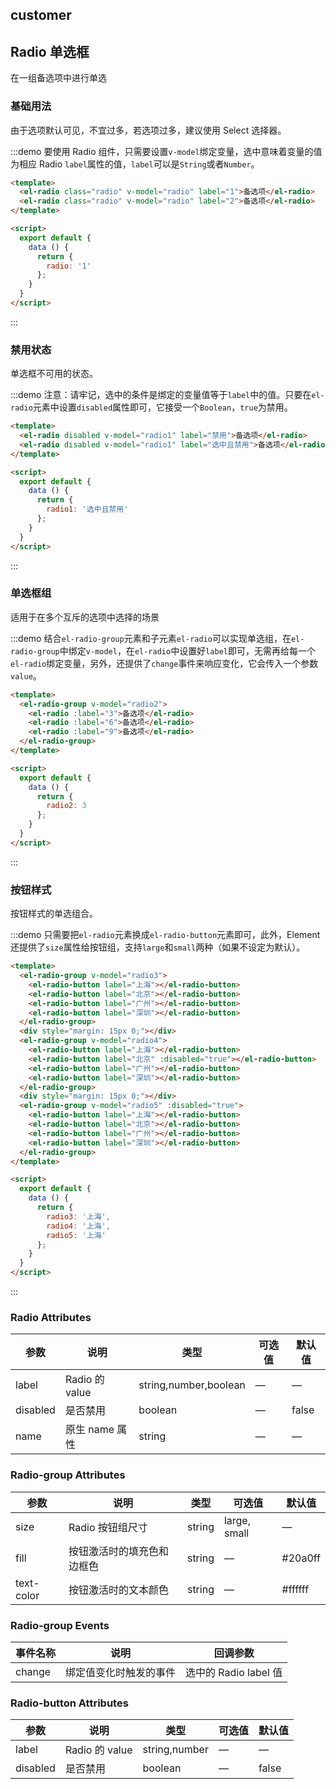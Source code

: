 <script>
  module.exports = {
    data() {
      return {
        radio: '1',
        radio1: '选中且禁用',
        radio2: 3,
        radio3: '上海',
        radio4: '上海',
        radio5: '上海'
      };
    }
  };
</script>

## customer
<el-radio-group v-model="radio3">
  <el-radio-button label="上海"></el-radio-button>
  <el-radio-button label="北京"></el-radio-button>
  <el-radio-button label="广州"></el-radio-button>
  <el-radio-button label="深圳"></el-radio-button>
</el-radio-group>

## Radio 单选框

在一组备选项中进行单选

### 基础用法

由于选项默认可见，不宜过多，若选项过多，建议使用 Select 选择器。

:::demo 要使用 Radio 组件，只需要设置`v-model`绑定变量，选中意味着变量的值为相应 Radio `label`属性的值，`label`可以是`String`或者`Number`。

```html
<template>
  <el-radio class="radio" v-model="radio" label="1">备选项</el-radio>
  <el-radio class="radio" v-model="radio" label="2">备选项</el-radio>
</template>

<script>
  export default {
    data () {
      return {
        radio: '1'
      };
    }
  }
</script>
```
:::

### 禁用状态

单选框不可用的状态。

:::demo 注意：请牢记，选中的条件是绑定的变量值等于`label`中的值。只要在`el-radio`元素中设置`disabled`属性即可，它接受一个`Boolean`，`true`为禁用。
```html
<template>
  <el-radio disabled v-model="radio1" label="禁用">备选项</el-radio>
  <el-radio disabled v-model="radio1" label="选中且禁用">备选项</el-radio>
</template>

<script>
  export default {
    data () {
      return {
        radio1: '选中且禁用'
      };
    }
  }
</script>
```
:::

### 单选框组

适用于在多个互斥的选项中选择的场景

:::demo 结合`el-radio-group`元素和子元素`el-radio`可以实现单选组，在`el-radio-group`中绑定`v-model`，在`el-radio`中设置好`label`即可，无需再给每一个`el-radio`绑定变量，另外，还提供了`change`事件来响应变化，它会传入一个参数`value`。

```html
<template>
  <el-radio-group v-model="radio2">
    <el-radio :label="3">备选项</el-radio>
    <el-radio :label="6">备选项</el-radio>
    <el-radio :label="9">备选项</el-radio>
  </el-radio-group>
</template>

<script>
  export default {
    data () {
      return {
        radio2: 3
      };
    }
  }
</script>
```
:::

### 按钮样式

按钮样式的单选组合。

:::demo 只需要把`el-radio`元素换成`el-radio-button`元素即可，此外，Element 还提供了`size`属性给按钮组，支持`large`和`small`两种（如果不设定为默认）。
```html
<template>
  <el-radio-group v-model="radio3">
    <el-radio-button label="上海"></el-radio-button>
    <el-radio-button label="北京"></el-radio-button>
    <el-radio-button label="广州"></el-radio-button>
    <el-radio-button label="深圳"></el-radio-button>
  </el-radio-group>
  <div style="margin: 15px 0;"></div>
  <el-radio-group v-model="radio4">
    <el-radio-button label="上海"></el-radio-button>
    <el-radio-button label="北京" :disabled="true"></el-radio-button>
    <el-radio-button label="广州"></el-radio-button>
    <el-radio-button label="深圳"></el-radio-button>
  </el-radio-group>
  <div style="margin: 15px 0;"></div>
  <el-radio-group v-model="radio5" :disabled="true">
    <el-radio-button label="上海"></el-radio-button>
    <el-radio-button label="北京"></el-radio-button>
    <el-radio-button label="广州"></el-radio-button>
    <el-radio-button label="深圳"></el-radio-button>
  </el-radio-group>
</template>

<script>
  export default {
    data () {
      return {
        radio3: '上海',
        radio4: '上海',
        radio5: '上海'
      };
    }
  }
</script>
```
:::

### Radio Attributes
| 参数      | 说明    | 类型      | 可选值       | 默认值   |
|---------- |-------- |---------- |-------------  |-------- |
| label     | Radio 的 value   | string,number,boolean    |       —        |      —   |
| disabled  | 是否禁用    | boolean   | — | false   |
| name | 原生 name 属性 | string    |      —         |     —    |

### Radio-group Attributes
| 参数      | 说明    | 类型      | 可选值       | 默认值   |
|---------- |-------- |---------- |-------------  |-------- |
| size     | Radio 按钮组尺寸   | string  | large, small  |    —     |
| fill  | 按钮激活时的填充色和边框色    | string   | — | #20a0ff   |
| text-color  | 按钮激活时的文本颜色    | string   | — | #ffffff   |

### Radio-group Events
| 事件名称 | 说明 | 回调参数 |
|---------- |-------- |---------- |
| change  | 绑定值变化时触发的事件 |  选中的 Radio label 值  |

### Radio-button Attributes
| 参数      | 说明    | 类型      | 可选值       | 默认值   |
|---------- |-------- |---------- |-------------  |-------- |
| label     | Radio 的 value  | string,number  |        —       |     —    |
| disabled  | 是否禁用    | boolean   | — | false   |
